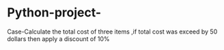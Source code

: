 # Python-project-
Case-Calculate the total cost of three items ,if total cost was exceed by 50 dollars then apply a discount of 10%
